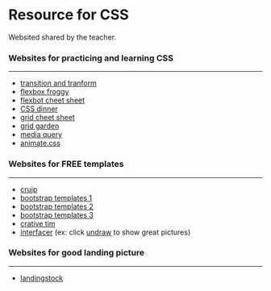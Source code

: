 # Resource for CSS
Websited shared by the teacher.

### Websites for practicing and learning CSS
---
+ [transition and tranform](https://thoughtbot.com/blog/transitions-and-transforms)  
+ [flexbox froggy](https://flexboxfroggy.com/) 
+ [flexbot cheet sheet](https://darekkay.com/dev/flexbox-cheatsheet.html)
+ [CSS dinner](https://flukeout.github.io/)  
+ [grid cheet sheet](http://grid.malven.co/)
+ [grid garden](http://cssgridgarden.com/)
+ [media query](https://css-tricks.com/snippets/css/media-queries-for-standard-devices/)
+ [animate.css](https://daneden.github.io/animate.css/) 

### Websites for FREE templates
---
+ [cruip](https://cruip.com/)  
+ [bootstrap templates 1](https://mdbootstrap.com/freebies/)  
+ [bootstrap templates 2](http://www.mashup-template.com/templates.html)  
+ [bootstrap templates 3](https://startbootstrap.com/themes/)  
+ [crative tim](https://www.creative-tim.com/bootstrap-themes/ui-kit?direction=asc&sort=price)    
+ [interfacer](https://interfacer.xyz/) (ex: click [undraw](https://undraw.co/illustrations) to show great pictures)

### Websites for good landing picture
---
+ [landingstock](https://landingstock.com/) 
